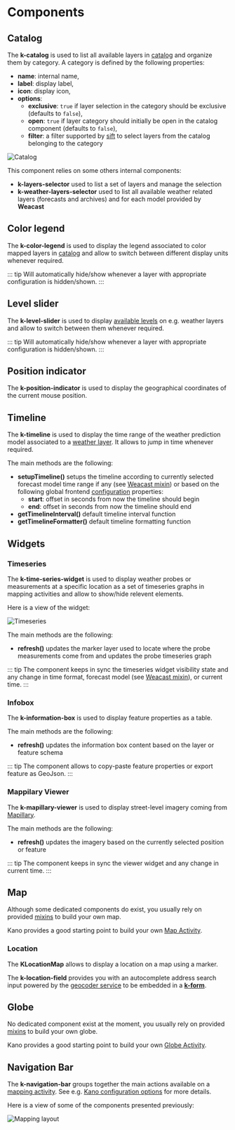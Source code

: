 # Components

## Catalog

The **k-catalog** is used to list all available layers in [catalog](./services.md#catalog-service) and organize them by category. A category is defined by the following properties:
* **name**: internal name,
* **label**: display label,
* **icon**: display icon,
* **options**:
  * **exclusive**: `true` if layer selection in the category should be exclusive (defaults to `false`),
  * **open**: `true` if layer category should initially be open in the catalog component (defaults to `false`),
  * **filter**: a filter supported by [sift](https://github.com/crcn/sift.js) to select layers from the catalog belonging to the category

![Catalog](../../assets/layers-panel.png)

This component relies on some others internal components:
* **k-layers-selector** used to list a set of layers and manage the selection
* **k-weather-layers-selector** used to list all available weather related layers (forecasts and archives) and for each model provided by **Weacast**

## Color legend

The **k-color-legend** is used to display the legend associated to color mapped layers in [catalog](./services.md#catalog-service) and allow to switch between different display units whenever required.

::: tip
Will automatically hide/show whenever a layer with appropriate configuration is hidden/shown.
:::

## Level slider

The **k-level-slider** is used to display [available levels](./mixins.md#levels) on e.g. weather layers and allow to switch between them whenever required.

::: tip
Will automatically hide/show whenever a layer with appropriate configuration is hidden/shown.
:::

## Position indicator

The **k-position-indicator** is used to display the geographical coordinates of the current mouse position.

## Timeline

The **k-timeline** is used to display the time range of the weather prediction model associated to a [weather layer](./mixins.md#weacast). It allows to jump in time whenever required.

The main methods are the following:
* **setupTimeline()** setups the timeline according to currently selected forecast model time range if any (see [Weacast mixin](./mixins.md#weacast)) or based on the following global frontend [configuration](../../guides/basics/step-by-step.md#configuring-a-kapp) properties:
  * **start**: offset in seconds from now the timeline should begin
  * **end**: offset in seconds from now the timeline should end
* **getTimelineInterval()** default timeline interval function
* **getTimelineFormatter()** default timeline formatting function

## Widgets

### Timeseries 

The **k-time-series-widget** is used to display weather probes or measurements at a specific location as a set of timeseries graphs in mapping activities and allow to show/hide relevent elements.

Here is a view of the widget:

![Timeseries](../../assets/timeseries.png)

The main methods are the following:
* **refresh()** updates the marker layer used to locate where the probe measurements come from and updates the probe timeseries graph

::: tip
The component keeps in sync the timeseries widget visibility state and any change in time format, forecast model (see [Weacast mixin](./mixins.md#weacast)), or current time.
:::

### Infobox 

The **k-information-box** is used to display feature properties as a table.

The main methods are the following:
* **refresh()** updates the information box content based on the layer or feature schema

::: tip
The component allows to copy-paste feature properties or export feature as GeoJson.
:::

### Mappilary Viewer 

The **k-mapillary-viewer** is used to display street-level imagery coming from [Mapillary](https://www.mapillary.com/).

The main methods are the following:
* **refresh()** updates the imagery based on the currently selected position or feature

::: tip
The component keeps in sync the viewer widget and any change in current time.
:::

## Map

Although some dedicated components do exist, you usually rely on provided [mixins](./map-mixins.md) to build your own map.

Kano provides a good starting point to build your own [Map Activity](https://github.com/kalisio/kano/blob/master/src/components/MapActivity.vue).

### Location

The **KLocationMap** allows to display a location on a map using a marker.

The **k-location-field** provides you with an autocomplete address search input powered by the [geocoder service](./services.md#geocoder-service) to be embedded in a [**k-form**](../core/components.md#forms).

## Globe

No dedicated component exist at the moment, you usually rely on provided [mixins](./globe-mixins.md) to build your own globe.

Kano provides a good starting point to build your own [Globe Activity](https://github.com/kalisio/kano/blob/master/src/components/GlobeActivity.vue).

## Navigation Bar

The **k-navigation-bar** groups together the main actions available on a [mapping activity](./mixins.md#activity). See e.g. [Kano configuration options](../kano/configuration.md) for more details.

Here is a view of some of the components presented previously:

![Mapping layout](../../assets/kano-components.png)
